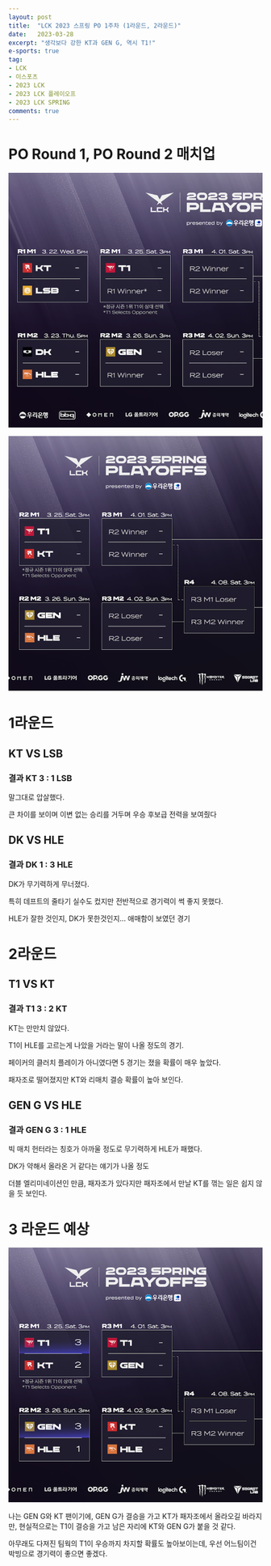 ```yaml
---
layout: post
title:  "LCK 2023 스프링 PO 1주차 (1라운드, 2라운드)"
date:   2023-03-28
excerpt: "생각보다 강한 KT과 GEN G, 역시 T1!"
e-sports: true
tag:
- LCK
- 이스포츠
- 2023 LCK
- 2023 LCK 플레이오프
- 2023 LCK SPRING
comments: true
---
```


# PO Round 1, PO Round 2 매치업

![매치업](../img/2023/lck/spring_po1.png)

![매치업](../img/2023/lck/spring_po2.png)

# 1라운드

## KT VS LSB 

### 결과 KT 3 : 1 LSB

말그대로 압살했다.

큰 차이를 보이며 이변 없는 승리를 거두며 우승 후보급 전력을 보여줬다

## DK VS HLE

### 결과 DK 1 : 3 HLE

DK가 무기력하게 무너졌다.

특히 데프트의 줄타기 실수도 컸지만 전반적으로 경기력이 썩 좋지 못했다.

HLE가 잘한 것인지, DK가 못한것인지... 애매함이 보였던 경기

# 2라운드

## T1 VS KT

### 결과 T1 3 : 2 KT

KT는 만만치 않았다.

T1이 HLE를 고르는게 나았을 거라는 말이 나올 정도의 경기.

페이커의 클러치 플레이가 아니였다면 5 경기는 졌을 확률이 매우 높았다.

패자조로 떨어졌지만 KT와 리매치 결승 확률이 높아 보인다.

## GEN G VS HLE

### 결과 GEN G 3 : 1 HLE

빅 매치 헌터라는 칭호가 아까울 정도로 무기력하게 HLE가 패했다.

DK가 약해서 올라온 거 같다는 얘기가 나올 정도

더블 엘리미네이션인 만큼, 패자조가 있다지만 패자조에서 만날 KT를 꺾는 일은 쉽지 않을 듯 보인다.

# 3 라운드 예상

![매치업](../img/2023/lck/spring_po3.png)

나는 GEN G와 KT 팬이기에, GEN G가 결승을 가고 KT가 패자조에서 올라오길 바라지만, 현실적으로는 T1이 결승을 가고 남은 자리에 KT와 GEN G가 붙을 것 같다.

아무래도 다져진 팀웍의 T1이 우승까지 차지할 확률도 높아보이는데, 우선 어느팀이건 박빙으로 경기력이 좋으면 좋겠다.